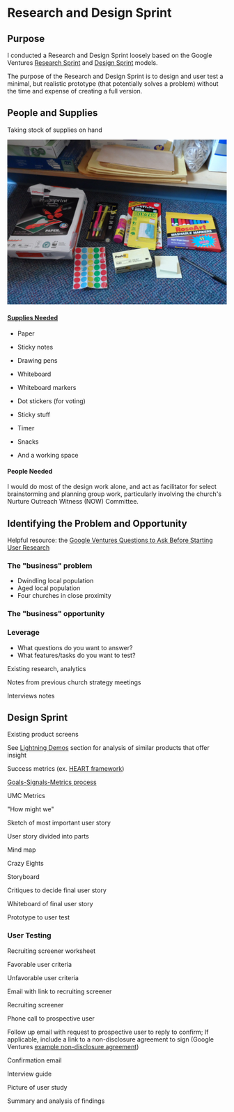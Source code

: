 # Research and Design Sprint

## Purpose
I conducted a Research and Design Sprint loosely based on the Google Ventures [Research Sprint](http://www.gv.com/lib/the-gv-research-sprint-a-4-day-process-for-answering-important-startup-questions) and [Design Sprint](http://www.gv.com/sprint) models. 

The purpose of the Research and Design Sprint is to design and user test a minimal, but realistic prototype (that potentially solves a problem) without the time and expense of creating a full version. 

## People and Supplies
Taking stock of supplies on hand

![](design-sprint/supply-cabinet.jpg)

#### [Supplies Needed](http://amzn.com/lm/RS9AYY6BTLDCM)
* Paper
* Sticky notes 
* Drawing pens 
* Whiteboard
* Whiteboard markers
* Dot stickers (for voting)
* Sticky stuff
* Timer 
* Snacks 

* And a working space

#### People Needed

I would do most of the design work alone, and act as facilitator for select brainstorming and planning group work, particularly involving the church's Nurture Outreach Witness (NOW) Committee. 

## Identifying the Problem and Opportunity

Helpful resource: the [Google Ventures Questions to Ask Before Starting User Research](http://www.gv.com/lib/questions-to-ask-before-starting-user-research) 

### The "business" problem

* Dwindling local population 
* Aged local population
* Four churches in close proximity

### The "business" opportunity
 
### Leverage

* What questions do you want to answer?
* What features/tasks do you want to test?

Existing research, analytics

Notes from previous church strategy meetings

Interviews notes

## Design Sprint

Existing product screens

See [Lightning Demos](lightning_demos.md) section for analysis of similar products that offer insight

Success metrics (ex. [HEART framework](https://www.gv.com/lib/how-to-choose-the-right-ux-metrics-for-your-product))

[Goals-Signals-Metrics process](https://www.gv.com/lib/how-to-choose-the-right-ux-metrics-for-your-product)

UMC Metrics

"How might we"

Sketch of most important user story

User story divided into parts

Mind map 

Crazy Eights 

Storyboard 

Critiques to decide final user story

Whiteboard of final user story 

Prototype to user test

### User Testing

Recruiting screener worksheet

Favorable user criteria 

Unfavorable user criteria

Email with link to recruiting screener

Recruiting screener

Phone call to prospective user

Follow up email with request to prospective user to reply to confirm; If applicable, include a link to a non-disclosure agreement to sign (Google Ventures [example non-disclosure agreement](http://www.gv.com/wp-content/uploads/2014/07/Google-Ventures-Research-Sprint-Sample-NDA.pdf))

Confirmation email

Interview guide

Picture of user study

Summary and analysis of findings





